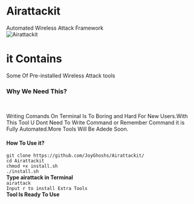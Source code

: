 # Airattackit
Automated Wireless Attack Framework<br/>
![Airattackit](https://i.ibb.co/58SsWMr/Screenshot-from-2019-03-16-04-51-16.png)
# it Contains
Some Of Pre-installed Wireless Attack tools<br/>
<h3>Why We Need This?</h3><br/>
<p>Writing Comands On Terminal Is To Boring and Hard For New Users.With This Tool U Dont Need To Write Command or Remember Command it is Fully Automated.More Tools Will Be Adede Soon.<br/></p>
<h4>How To Use it?<br/></h4>
<p><code>git clone https://github.com/JoyGhoshs/Airattackit/</code><br/>
  <code>cd Airattackit</code><br/>
  <code>chmod +x install.sh</code><br/>
  <code>./install.sh</code><br/>
  <b>Type airattack in Terminal</b><br/>
  <code>airattack</code><br/>
  <code>Input r to install Extra Tools<br/></code>
  <b>Tool Is Ready To Use</b>
</p>
